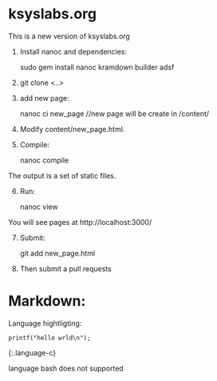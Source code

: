 ksyslabs.org
============

This is a new version of ksyslabs.org

1. Install nanoc and dependencies:

	sudo gem install nanoc kramdown builder adsf

2. git clone <..>

3. add new page:

	nanoc ci new_page //new page will be create in /content/

4. Modify content/new_page.html.

5. Compile:

	nanoc compile

The output is a set of static files.

6. Run:

	nanoc view

You will see pages at http://localhost:3000/

7. Submit:

	git add new_page.html

8. Then submit a pull requests


Markdown:
===========

Language hightligting:

~~~
printf("hello wrld\n");
~~~
{:.language-c}

language bash does not supported
